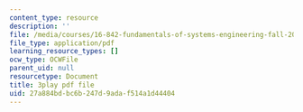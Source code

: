 ```yaml
---
content_type: resource
description: ''
file: /media/courses/16-842-fundamentals-of-systems-engineering-fall-2015/27a884bdbc6b247d9adaf514a1d44404_9AtMQqCBdhw.pdf
file_type: application/pdf
learning_resource_types: []
ocw_type: OCWFile
parent_uid: null
resourcetype: Document
title: 3play pdf file
uid: 27a884bd-bc6b-247d-9ada-f514a1d44404
---
```

